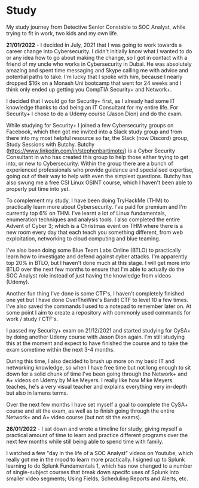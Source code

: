 # Study
My study journey from Detective Senior Constable to SOC Analyst, while trying to fit in work, two kids and my own life. 

**21/01/2022** - I decided in July, 2021 that I was going to work towards a career change into Cybersecurity. I didn't initially know what I wanted to do or any idea how to go about making the change, so I got in contact with a friend of my uncle who works in Cybersecurity in Dubai. He was absolutely amazing and spent time messaging and Skype calling me with advice and potential paths to take. I'm lucky that I spoke with him, because I nearly dropped $16k on a Monash Uni bootcamp that went for 24 weeks and I think only ended up getting you CompTIA Security+ and Network+.

I decided that I would go for Security+ first, as I already had some IT knowledge thanks to dad being an IT Consultant for my entire life. For Security+ I chose to do a Udemy course (Jason Dion) and do the exam. 

While studying for Security+ I joined a few Cybersecurity groups on Facebook, which then got me invited into a Slack study group and from there into my most helpful resource so far, the Slack (now Discord) group, Study Sessions with Butchy. Butchy (https://www.linkedin.com/in/stephenbartimote/) is a Cyber Security Consultant in who has created this group to help those either trying to get into, or new to Cybersecurity. Within the group there are a bunch of experienced professionals who provide guidance and specialised expertise, going out of their way to help with even the simplest questions. Butchy has also swung me a free CSI Linux OSINT course, which I haven't been able to properly put time into yet. 

To complement my study, I have been doing TryHackMe (THM) to practically learn more about Cybersecurity. I've paid for premium and I'm currently top 6% on THM. I've learnt a lot of Linux fundamentals, enumeration techniques and analysis tools. I also completed the entire Advent of Cyber 3; which is a Christmas event on THM where there is a new room every day that each teach you something different, from web exploitation, networking to cloud computing and blue teaming. 

I've also been doing some Blue Team Labs Online (BTLO) to practically learn how to investigate and defend against cyber attacks. I'm apparently top 20% in BTLO, but I haven't done much at this stage. I will get more into BTLO over the next few months to ensure that I'm able to actually do the SOC Analyst role instead of just having the knowledge from videos (Udemy). 

Another fun thing I've done is some CTF's, I haven't completely finished one yet but I have done OverTheWire's Bandit CTF to level 10 a few times. I've also saved the commands I used to a notepad to remember later on. At some point I aim to create a repository with commonly used commands for work / study / CTF's. 

I passed my Security+ exam on 21/12/2021 and started studying for CySA+ by doing another Udemy course with Jason Dion again. I'm still studying this at the moment and expect to have finished the course and to take the exam sometime within the next 3-4 months. 

During this time, I also decided to brush up more on my basic IT and networking knowledge, so when I have free time but not long enough to sit down for a solid chunk of time I've been going through the Network+ and A+ videos on Udemy by Mike Meyers. I really like how Mike Meyers teaches, he's a very visual teacher and explains everything very in-depth but also in lamens terms. 

Over the next few months I have set myself a goal to complete the CySA+ course and sit the exam, as well as to finish going through the entire Network+ and A+ video course (but not sit the exams). 

**26/01/2022** - I sat down and wrote a timeline for study, giving myself a practical amount of time to learn and practice different programs over the next few months while still being able to spend time with family. 

I watched a few "day in the life of a SOC Analyst" videos on Youtube, which really got me in the mood to learn more practically. I signed up to Splunk learning to do Splunk Fundamentals 1, which has now changed to a number of single-subject courses that break down specifc uses of Splunk into smaller video segments; Using Fields, Scheduling Reports and Alerts, etc. 

